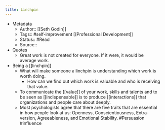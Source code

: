 ```yaml
---
title: Linchpin
---
```


- Metadata
	- Author:: [[Seth Godin]]
	- Tags:: #self-improvement [[Professional Development]]
	- Status:: #Read
	- Source::
- Quotes
	- Great work is not created for everyone. If it were, it would be average work.
- Being a [[linchpin]]
	- What will make someone a linchpin is understanding which work is worth doing.
		- How can we find out which work is valuable and who is receiving that value.
	- To communicate the [[value]] of your work, skills and talents and to be seen as [[indispensable]] is to produce [[interactions]] that organizations and people care about deeply.
	- Most psychologists agree that there are five traits that are essential in how people look at us: Openness, Conscientiousness, Extra-version, Agreeableness, and Emotional Stability. #Persuasion #influence
